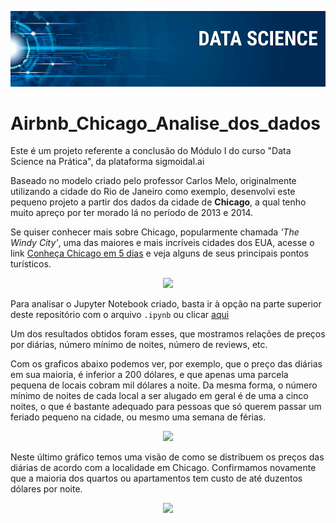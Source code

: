 
<p align="center">
  <img src="https://raw.githubusercontent.com/ka1chou/sigmoidal_data_science/master/Screen%20Shot%202020-06-23%20at%2011.23.58.png" >
</p>


# **Airbnb_Chicago_Analise_dos_dados**

Este é um projeto referente a conclusão do Módulo I do curso "Data Science na Prática", da plataforma sigmoidal.ai

Baseado no modelo criado pelo professor Carlos Melo, originalmente utilizando a cidade do Rio de Janeiro como exemplo,
desenvolvi este pequeno projeto a partir dos dados da cidade de **Chicago**, a qual tenho muito apreço por ter morado lá no 
período de 2013 e 2014.

Se quiser conhecer mais sobre Chicago, popularmente chamada _'The Windy City'_, uma das maiores e mais incríveis cidades dos EUA, acesse o link [Conheça Chicago em 5 dias](https://www.jpwturismo.com.br/conheca-chicago-em-5-dias/) e veja alguns de seus principais pontos turísticos.


<p align="center">
  <img src="https://user-images.githubusercontent.com/45701541/86412743-00a2b180-bc96-11ea-914e-57e176bdc71e.png" >
</p>


Para analisar o Jupyter Notebook criado, basta ir à opção na parte superior deste repositório com o arquivo `.ipynb` ou clicar [aqui](https://github.com/rfernand3s/Airbnb_Chicago_Analise_dos_dados/blob/master/Airbnb_Chicago.ipynb) 



Um dos resultados obtidos foram esses, que mostramos relações de preços por diárias, número mínimo de noites,
número de reviews, etc.


Com os graficos abaixo podemos ver, por exemplo, que o preço das diárias em sua maioria, é inferior a 200 dólares, e que apenas uma 
parcela pequena de locais cobram mil dólares a noite. Da mesma forma, o número mínimo de noites de cada local a ser alugado
em geral é de uma a cinco noites, o que é bastante adequado para pessoas que só querem passar um feriado pequeno na cidade, ou 
mesmo uma semana de férias.

<p align="center">
  <img src="https://user-images.githubusercontent.com/45701541/86656704-09f58c00-bfbe-11ea-93f3-b6d49de3e9f7.png"> 
</p>



Neste último gráfico temos uma visão de como se distribuem os preços das diárias de acordo com a localidade em Chicago.
Confirmamos novamente que a maioria dos quartos ou apartamentos tem custo de até duzentos dólares por noite.


<p align="center">
  <img src="https://user-images.githubusercontent.com/45701541/86656772-18dc3e80-bfbe-11ea-844f-bf524e08417e.png"> 
</p>


